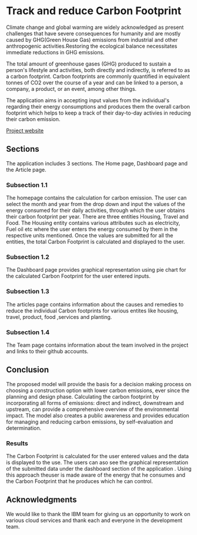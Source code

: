 # Track and reduce Carbon Footprint

Climate change and global warming are widely acknowledged as present challenges that have severe consequences for humanity and are mostly caused by GHG(Green House Gas) emissions from industrial and other anthropogenic activities.Restoring the ecological balance necessitates immediate reductions in GHG emissions. 

The total amount of greenhouse gases (GHG) produced to sustain a person's lifestyle and activities, both directly and indirectly, is referred to as a carbon footprint. Carbon footprints are commonly quantified in equivalent tonnes of CO2 over the course of a year and can be linked to a person, a company, a product, or an event, among other things.

The application aims in accepting input values from the individual's regarding their energy consumptions and produces them the overall carbon footprint which helps to keep a track of their day-to-day activies in reducing their carbon emission.

[Project website](https://sample-project.s3-web.us-east.cloud-object-storage.appdomain.cloud/)

## Sections

The application includes 3 sections. The Home page, Dashboard page and the Article page.

### Subsection 1.1

The homepage contains the calculation for carbon emission. The user can select the month and year from the drop down and input the values of the energy consumed for their daily activities, 
through which the user obtains their carbon footprint per year. There are three entities Housing, Travel and Food. The Housing entity contains various attributes such as electricity, 
Fuel oil etc where the user enters the energy consumed by them in the respective units mentioned. Once the values are submitted for all the entities, the total Carbon Footprint is 
calculated and displayed to the user.

### Subsection 1.2

The Dashboard page provides graphical representation using pie chart for the calculated Carbon Footprint for the user entered inputs.

### Subsection 1.3

The articles page contains information about the causes and remedies to reduce the individual Carbon footprints for various entites like housing, travel, product, food ,services and planting.

### Subsection 1.4

The Team page contains information about the team involved in the project and links to their github accounts.

## Conclusion

The proposed model will provide the basis for a decision making process on choosing a construction option with
lower carbon emissions, ever since the planning and design phase. Calculating the carbon footprint by incorporating all forms of emissions: direct and indirect, downstream and upstream, can provide a comprehensive overview of the environmental impact. The model also creates a public awareness and provides education for managing and reducing carbon emissions, by self-evaluation and determination.

### Results

The Carbon Footprint is calculated for the user entered values and the data is displayed to the use. The users can aso see the graphical representation of the submitted data under the 
dashboard section of the application . Using this approach theuser is made aware of the energy that he consumes and the Carbon Footprint that he produces which he can control.

## Acknowledgments

We would like to thank the IBM team for giving us an opportunity to work on various cloud services and thank each and everyone in the development team.